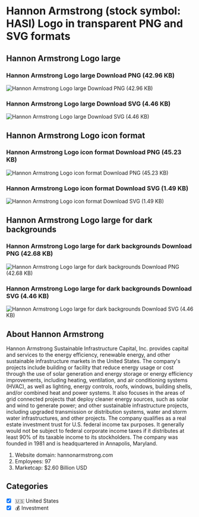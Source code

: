# Hannon Armstrong (stock symbol: HASI) Logo in transparent PNG and SVG formats

## Hannon Armstrong Logo large

### Hannon Armstrong Logo large Download PNG (42.96 KB)

![Hannon Armstrong Logo large Download PNG (42.96 KB)](/img/orig/HASI_BIG-e509da35.png)

### Hannon Armstrong Logo large Download SVG (4.46 KB)

![Hannon Armstrong Logo large Download SVG (4.46 KB)](/img/orig/HASI_BIG-7b68764c.svg)

## Hannon Armstrong Logo icon format

### Hannon Armstrong Logo icon format Download PNG (45.23 KB)

![Hannon Armstrong Logo icon format Download PNG (45.23 KB)](/img/orig/HASI-c17778a0.png)

### Hannon Armstrong Logo icon format Download SVG (1.49 KB)

![Hannon Armstrong Logo icon format Download SVG (1.49 KB)](/img/orig/HASI-56e95874.svg)

## Hannon Armstrong Logo large for dark backgrounds

### Hannon Armstrong Logo large for dark backgrounds Download PNG (42.68 KB)

![Hannon Armstrong Logo large for dark backgrounds Download PNG (42.68 KB)](/img/orig/HASI_BIG.D-5db2b487.png)

### Hannon Armstrong Logo large for dark backgrounds Download SVG (4.46 KB)

![Hannon Armstrong Logo large for dark backgrounds Download SVG (4.46 KB)](/img/orig/HASI_BIG.D-851a53c6.svg)

## About Hannon Armstrong

Hannon Armstrong Sustainable Infrastructure Capital, Inc. provides capital and services to the energy efficiency, renewable energy, and other sustainable infrastructure markets in the United States. The company's projects include building or facility that reduce energy usage or cost through the use of solar generation and energy storage or energy efficiency improvements, including heating, ventilation, and air conditioning systems (HVAC), as well as lighting, energy controls, roofs, windows, building shells, and/or combined heat and power systems. It also focuses in the areas of grid connected projects that deploy cleaner energy sources, such as solar and wind to generate power; and other sustainable infrastructure projects, including upgraded transmission or distribution systems, water and storm water infrastructures, and other projects. The company qualifies as a real estate investment trust for U.S. federal income tax purposes. It generally would not be subject to federal corporate income taxes if it distributes at least 90% of its taxable income to its stockholders. The company was founded in 1981 and is headquartered in Annapolis, Maryland.

1. Website domain: hannonarmstrong.com
2. Employees: 97
3. Marketcap: $2.60 Billion USD


## Categories
- [x] 🇺🇸 United States
- [x] 💰 Investment
